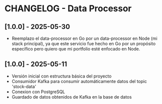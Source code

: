 # CHANGELOG - Data Processor

## [1.0.0] - 2025-05-30
- Reemplazo el data-processor en Go por un data-processor en Node (mi stack principal), ya que este servicio fue hecho en Go por un propósito específico pero quiero que mi portfolio esté enfocado en Node. 

## [1.0.0] - 2025-05-11
- Versión inicial con estructura básica del proyecto
- Consumidor Kafka para consumir automáticamente datos del topic 'stock-data'
- Conexion con PostgreSQL
- Guardado de datos obtenidos de Kafka en la base de datos